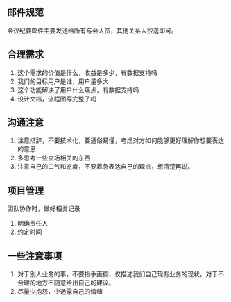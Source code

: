 ## 邮件规范

会议纪要邮件主要发送给所有与会人员，其他关系人抄送即可。

##  合理需求
1. 这个需求的价值是什么，收益是多少，有数据支持吗
2. 我们的目标用户是谁，用户量多大
3. 这个功能解决了用户什么痛点，有数据支持吗
4. 设计文档，流程图写完整了吗
## 沟通注意

1. 注意措辞，不要技术化，要通俗易懂，考虑对方如何能够更好理解你想要表达的意思
2. 多思考一些立场相关的东西
3. 注意自己的口气和态度，不要着急表达自己的观点，想清楚再说。

## 项目管理

团队协作时，做好相关记录
1. 明确责任人
2. 约定时间
	

## 一些注意事项
1. 对于别人业务的事，不要指手画脚，仅描述我们自己现有业务的现状。对于不合理的地方不随意给出自己的建议。
2. 尽量少抱怨，少透露自己的情绪
